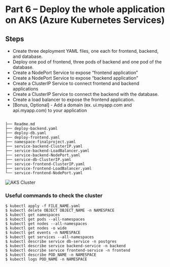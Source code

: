 #  Part 6 – Deploy the whole application on AKS (Azure Kubernetes Services)

## Steps

- Create three deployment YAML files, one each for frontend, backend, and database. 
- Deploy one pod of frontend, three pods of backend and one pod of the database. 
- Create a NodePort Service to expose “frontend application” 
- Create a NodePort Service to expose “backend application” 
- Create a ClusterIP Service to connect frontend and backend applications 
- Create a ClusterIP Service to connect the backend with the database. 
- Create a load balancer to expose the frontend application. 
- [Bonus, Optional] - Add a domain (ex. ui.myapp.com and api.myapp.com) to your application 

```

├── Readme.md
├── deploy-backend.yaml
├── deploy-db.yaml
├── deploy-frontend.yaml
├── namespace-finalproject.yaml
├── service-backend-ClusterIP.yaml
├── service-backend-LoadBalancer.yaml
├── service-backend-NodePort.yaml 
├── service-db-ClusterIP.yaml
├── service-frontend-ClusterIP.yaml
├── service-frontend-LoadBalancer.yaml
└── service-frontend-NodePort.yaml

```
![AKS Cluster](./assets/aks_bash.png)

### Useful commands to check the cluster
```
$ kubectl apply -f FILE_NAME.yaml
$ kubectl delete OBJECT OBJECT_NAME -n NAMESPACE
$ kubectl get namespaces
$ kubectl get pods --all-namespaces
$ kubectl get nodes --all-namespaces
$ kubectl get nodes -o wide
$ kubectl get events -n NAMESPACE
$ kubectl get services --all-namespaces
$ kubectl describe service db-service -n postgres
$ kubectl describe service backend-service -n backend
$ kubectl describe service frontend-service -n frontend
$ kubectl describe POD_NAME -n NAMESPACE
$ kubectl logs POD_NAME -n NAMESPACE

```
